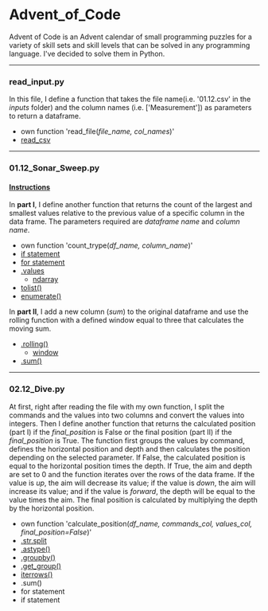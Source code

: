 # Advent_of_Code

Advent of Code is an Advent calendar of small programming puzzles for a variety of skill sets and skill levels that can be solved in any programming language. I've decided to solve them in Python.

---

### read_input.py

In this file, I define a function that takes the file name(i.e. '01.12.csv' in the _inputs_ folder) and the column names (i.e. ['Measurement']) as parameters to return a dataframe.

- own function 'read_file(_file_name, col_names_)'
- [read_csv](https://pandas.pydata.org/docs/reference/api/pandas.read_csv.html)

---

### 01.12_Sonar_Sweep.py

#### [Instructions](https://github.com/xxvazquez/Advent_of_Code/blob/main/instructions/01.12.diff)

In **part I**, I define another function that returns the count of the largest and smallest values relative to the previous value of a specific column in the data frame. The parameters required are _dataframe name_ and _column name_. 

- own function 'count_trype(_df_name, column_name_)'
- [if statement](https://docs.python.org/3/tutorial/controlflow.html)
- [for statement](https://docs.python.org/3/tutorial/controlflow.html)
- [.values](https://pandas.pydata.org/docs/reference/api/pandas.DataFrame.values.html)
   -  [ndarray](https://numpy.org/doc/stable/reference/arrays.ndarray.html)
- [tolist()](https://numpy.org/doc/stable/reference/generated/numpy.ndarray.tolist.html#numpy.ndarray.tolist)
- [enumerate()](https://docs.python.org/3/library/functions.html#enumerate)

In **part II**, I add a new column (_sum_) to the original dataframe and use the rolling function with a defined window equal to three that calculates the moving sum.

- [.rolling()](https://pandas.pydata.org/docs/reference/api/pandas.DataFrame.rolling.html)
   - [window](https://pandas.pydata.org/docs/reference/window.html) 
- [.sum()](https://pandas.pydata.org/docs/reference/api/pandas.core.window.rolling.Rolling.sum.html)

---

### 02.12_Dive.py

At first, right after reading the file with my own function, I split the commands and the values into two columns and convert the values into integers. Then I define another function that returns the calculated position (part I) if the _final_position_ is False or the final position (part II) if the _final_position_ is True. The function first groups the values by command, defines the horizontal position and depth and then calculates the position depending on the selected parameter. If False, the calculated position is equal to the horizontal position times the depth. If True, the aim and depth are set to 0 and the function iterates over the rows of the data frame. If the value is _up_, the aim will decrease its value; if the value is _down_, the aim will increase its value; and if the value is _forward_, the depth will be equal to the value times the aim. The final position is calculated by multiplying the depth by the horizontal position.

- own function 'calculate_position(_df_name, commands_col, values_col, final_position=False_)'
- [.str.split](https://pandas.pydata.org/docs/reference/api/pandas.Series.str.split.html)
- [.astype()](https://pandas.pydata.org/docs/reference/api/pandas.DataFrame.astype.html)
- [.groupby()](https://pandas.pydata.org/docs/reference/api/pandas.DataFrame.groupby.html)
- [.get_group()](https://pandas.pydata.org/docs/reference/api/pandas.core.groupby.GroupBy.get_group.html)
- [iterrows()](https://pandas.pydata.org/docs/reference/api/pandas.DataFrame.iterrows.html?highlight=iterrows#pandas.DataFrame.iterrows)
- .sum()
- for statement
- if statement

